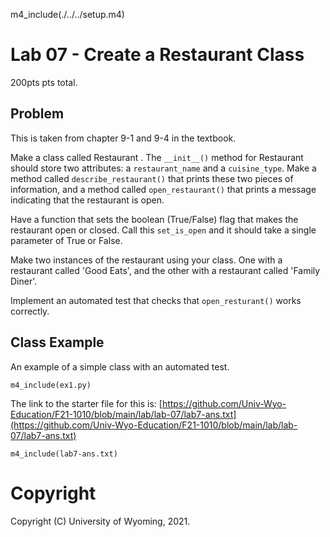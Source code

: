 
m4_include(./../../setup.m4)

# Lab 07 - Create a Restaurant Class

200pts pts total.

## Problem

This is taken from chapter 9-1 and 9-4 in the textbook.

Make a class called Restaurant . The `__init__()` method for Restaurant
should store two attributes: a `restaurant_name` and a `cuisine_type`.
Make a method called `describe_restaurant()` that prints these two
pieces of information, and a method called `open_restaurant()` that
prints a message indicating that the restaurant is open.

Have a function that sets the boolean (True/False) flag that makes the restaurant
open or closed.  Call this `set_is_open` and it should take a
single parameter of True or False.

Make two instances of the restaurant using your class.  One with a
restaurant called 'Good Eats', and the other with a restaurant called
'Family Diner'.

Implement an automated test that checks that `open_resturant()`
works correctly.

## Class Example

An example of a simple class with an automated test.

```
m4_include(ex1.py)
```

The link to the starter file for this is: [https://github.com/Univ-Wyo-Education/F21-1010/blob/main/lab/lab-07/lab7-ans.txt](https://github.com/Univ-Wyo-Education/F21-1010/blob/main/lab/lab-07/lab7-ans.txt)  

```
m4_include(lab7-ans.txt)

```











# Copyright

Copyright (C) University of Wyoming, 2021.
